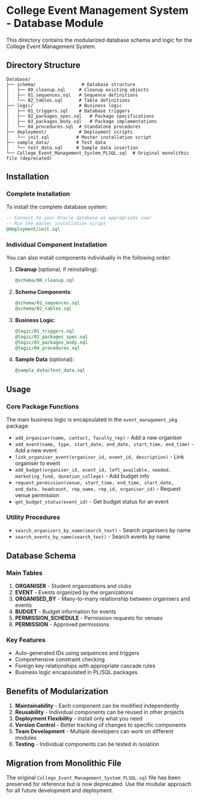 # College Event Management System - Database Module

This directory contains the modularized database schema and logic for the College Event Management System.

## Directory Structure

```
Database/
├── schema/                 # Database structure
│   ├── 00_cleanup.sql     # Cleanup existing objects
│   ├── 01_sequences.sql   # Sequence definitions
│   └── 02_tables.sql      # Table definitions
├── logic/                 # Business logic
│   ├── 01_triggers.sql    # Database triggers
│   ├── 02_packages_spec.sql   # Package specifications
│   ├── 03_packages_body.sql   # Package implementations
│   └── 04_procedures.sql  # Standalone procedures
├── deployment/            # Deployment scripts
│   └── init.sql          # Master installation script
├── sample_data/          # Test data
│   └── test_data.sql     # Sample data insertion
└── College_Event_Management_System_PLSQL.sql  # Original monolithic file (deprecated)
```

## Installation

### Complete Installation
To install the complete database system:

```sql
-- Connect to your Oracle database as appropriate user
-- Run the master installation script
@deployment/init.sql
```

### Individual Component Installation
You can also install components individually in the following order:

1. **Cleanup** (optional, if reinstalling):
   ```sql
   @schema/00_cleanup.sql
   ```

2. **Schema Components**:
   ```sql
   @schema/01_sequences.sql
   @schema/02_tables.sql
   ```

3. **Business Logic**:
   ```sql
   @logic/01_triggers.sql
   @logic/02_packages_spec.sql
   @logic/03_packages_body.sql
   @logic/04_procedures.sql
   ```

4. **Sample Data** (optional):
   ```sql
   @sample_data/test_data.sql
   ```

## Usage

### Core Package Functions

The main business logic is encapsulated in the `event_management_pkg` package:

- `add_organiser(name, contact, faculty_rep)` - Add a new organiser
- `add_event(name, type, start_date, end_date, start_time, end_time)` - Add a new event
- `link_organiser_event(organiser_id, event_id, description)` - Link organiser to event
- `add_budget(organiser_id, event_id, left_available, needed, marketing_fund, donation_college)` - Add budget info
- `request_permission(venue, start_time, end_time, start_date, end_date, headcount, rep_name, rep_id, organiser_id)` - Request venue permission
- `get_budget_status(event_id)` - Get budget status for an event

### Utility Procedures

- `search_organisers_by_name(search_text)` - Search organisers by name
- `search_events_by_name(search_text)` - Search events by name

## Database Schema

### Main Tables

1. **ORGANISER** - Student organizations and clubs
2. **EVENT** - Events organized by the organizations
3. **ORGANISED_BY** - Many-to-many relationship between organisers and events
4. **BUDGET** - Budget information for events
5. **PERMISSION_SCHEDULE** - Permission requests for venues
6. **PERMISSION** - Approved permissions

### Key Features

- Auto-generated IDs using sequences and triggers
- Comprehensive constraint checking
- Foreign key relationships with appropriate cascade rules
- Business logic encapsulated in PL/SQL packages

## Benefits of Modularization

1. **Maintainability** - Each component can be modified independently
2. **Reusability** - Individual components can be reused in other projects
3. **Deployment Flexibility** - Install only what you need
4. **Version Control** - Better tracking of changes to specific components
5. **Team Development** - Multiple developers can work on different modules
6. **Testing** - Individual components can be tested in isolation

## Migration from Monolithic File

The original `College_Event_Management_System_PLSQL.sql` file has been preserved for reference but is now deprecated. Use the modular approach for all future development and deployment.
